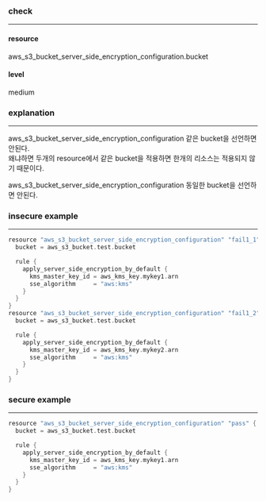 ### check

---

#### resource
aws_s3_bucket_server_side_encryption_configuration.bucket

#### level
medium

### explanation

---

aws_s3_bucket_server_side_encryption_configuration 같은 bucket을 선언하면 안된다. <br />
왜냐하면 두개의 resource에서 같은 bucket을 적용하면 한개의 리소스는 적용되지 않기 때문이다.

aws_s3_bucket_server_side_encryption_configuration 동일한 bucket을 선언하면 안된다.


### insecure example

---

```go
resource "aws_s3_bucket_server_side_encryption_configuration" "fail1_1" {
  bucket = aws_s3_bucket.test.bucket

  rule {
    apply_server_side_encryption_by_default {
      kms_master_key_id = aws_kms_key.mykey1.arn
      sse_algorithm     = "aws:kms"
    }
  }
}
resource "aws_s3_bucket_server_side_encryption_configuration" "fail1_2" {
  bucket = aws_s3_bucket.test.bucket

  rule {
    apply_server_side_encryption_by_default {
      kms_master_key_id = aws_kms_key.mykey2.arn
      sse_algorithm     = "aws:kms"
    }
  }
}
```


### secure example

---

```go
resource "aws_s3_bucket_server_side_encryption_configuration" "pass" {
  bucket = aws_s3_bucket.test.bucket

  rule {
    apply_server_side_encryption_by_default {
      kms_master_key_id = aws_kms_key.mykey1.arn
      sse_algorithm     = "aws:kms"
    }
  }
}
```
